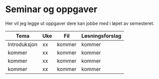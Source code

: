 # Seminar og oppgaver
Her vil jeg legge ut oppgaver dere kan jobbe med i løpet av semesteret.

| Tema | Uke |  Fil | Løsningsforslag |
| ---- | ---- |  ---- | ------------- |
| Introduksjon | xx |  kommer | kommer |
| kommer | xx |  kommer | kommer |
| kommer | xx |  kommer | kommer |
| kommer | xx |  kommer | kommer |
